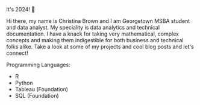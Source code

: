 It's 2024! 👋

Hi there, my name is Christina Brown and I am Georgetown MSBA student and data analyst. My speciality is data analytics and technical documentation. I have a knack for taking very mathematical, complex concepts and making them indigestible for both business and technical folks alike. Take a look at some of my projects and cool blog posts and let's connect! 

Programming Languages:
- R
- Python
- Tableau (Foundation)
- SQL (Foundation)

<!--
**DataEmpress/DataEmpress** is a ✨ _special_ ✨ repository because its `README.md` (this file) appears on your GitHub profile.

Here are some ideas to get you started:

- 🔭 I’m currently working on ...
- 🌱 I’m currently learning ...
- 👯 I’m looking to collaborate on ...
- 🤔 I’m looking for help with ...
- 💬 Ask me about ...
- 📫 How to reach me: ...
- 😄 Pronouns: ...
- ⚡ Fun fact: ...
-->
